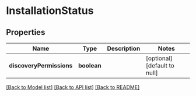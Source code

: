 # InstallationStatus

## Properties
Name | Type | Description | Notes
------------ | ------------- | ------------- | -------------
**discoveryPermissions** | **boolean** |  | [optional] [default to null]

[[Back to Model list]](../README.md#documentation-for-models) [[Back to API list]](../README.md#documentation-for-api-endpoints) [[Back to README]](../README.md)


